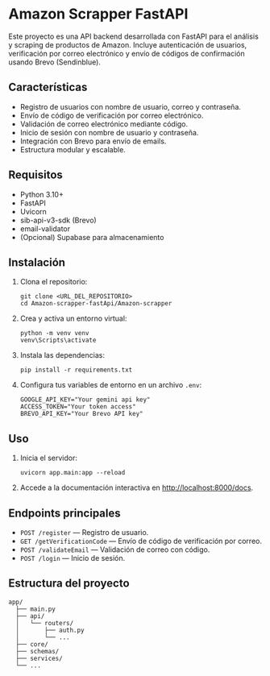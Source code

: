 # Amazon Scrapper FastAPI

Este proyecto es una API backend desarrollada con FastAPI para el análisis y scraping de productos de Amazon. Incluye autenticación de usuarios, verificación por correo electrónico y envío de códigos de confirmación usando Brevo (Sendinblue).

## Características

- Registro de usuarios con nombre de usuario, correo y contraseña.
- Envío de código de verificación por correo electrónico.
- Validación de correo electrónico mediante código.
- Inicio de sesión con nombre de usuario y contraseña.
- Integración con Brevo para envío de emails.
- Estructura modular y escalable.

## Requisitos

- Python 3.10+
- FastAPI
- Uvicorn
- sib-api-v3-sdk (Brevo)
- email-validator
- (Opcional) Supabase para almacenamiento

## Instalación

1. Clona el repositorio:
   ```
   git clone <URL_DEL_REPOSITORIO>
   cd Amazon-scrapper-fastApi/Amazon-scrapper
   ```

2. Crea y activa un entorno virtual:
   ```
   python -m venv venv
   venv\Scripts\activate
   ```

3. Instala las dependencias:
   ```
   pip install -r requirements.txt
   ```

4. Configura tus variables de entorno en un archivo `.env`:
   ```
   GOOGLE_API_KEY="Your gemini api key"
   ACCESS_TOKEN="Your token access"
   BREVO_API_KEY="Your Brevo API key"
   ```

## Uso

1. Inicia el servidor:
   ```
   uvicorn app.main:app --reload
   ```

2. Accede a la documentación interactiva en [http://localhost:8000/docs](http://localhost:8000/docs).

## Endpoints principales

- `POST /register` — Registro de usuario.
- `GET /getVerificationCode` — Envío de código de verificación por correo.
- `POST /validateEmail` — Validación de correo con código.
- `POST /login` — Inicio de sesión.

## Estructura del proyecto

```
app/
  ├── main.py
  ├── api/
  │   └── routers/
  │       ├── auth.py
  │       └── ...
  ├── core/
  ├── schemas/
  ├── services/
  └── ...
```


